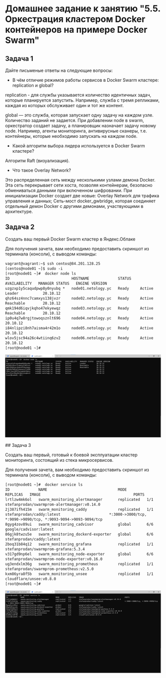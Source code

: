 # Домашнее задание к занятию "5.5. Оркестрация кластером Docker контейнеров на примере Docker Swarm"

## Задача 1

Дайте письменые ответы на следующие вопросы:

- В чём отличие режимов работы сервисов в Docker Swarm кластере: replication и global?

replication - для службы указывается количество идентичных задач, которые планируется запустить. Например, служба с тремя репликами, каждая из которых обслуживает один и тот же контент.

global — это служба, которая запускает одну задачу на каждом узле. Количество заданий не задается. При добавлении node в swarm, оркестратор создает задачу, а планировщик назначает задачу новому node. Например, агенты мониторинга, антивирусные сканеры, т.е. контейнеры, которые необходимо запускать на каждом node.

- Какой алгоритм выбора лидера используется в Docker Swarm кластере?

Алгоритм Raft (визуализация).

- Что такое Overlay Network?

Это распределенная сеть между несколькими узлами демона Docker. Эта сеть перекрывает сети хоста, позволяя контейнерам, безопасно обмениваться данными при включенном шифровании.
При инициализации Docker создает две новые:
Overlay Network для трафика управления и данных;
Сеть-мост docker_gwbridge, которая соединяет отдельный демон Docker с другими демонами, участвующими в архитектуре.

## Задача 2

Создать ваш первый Docker Swarm кластер в Яндекс.Облаке

Для получения зачета, вам необходимо предоставить скриншот из терминала (консоли), с выводом команды:
```
vagrant@vagrant:~$ ssh centos@84.201.128.25
[centos@node01 ~]$ sudo -i
[root@node01 ~]#  docker node ls
ID                            HOSTNAME             STATUS    AVAILABILITY   MANAGER STATUS   ENGINE VERSION
uzgzxp1y5caqudpwp8y0nyubq *   node01.netology.yc   Ready     Active         Leader           20.10.12
qhz64sz4nnc7camxys138jvzr     node02.netology.yc   Ready     Active         Reachable        20.10.12
qmk194d6iqvjkqho47ekyewqz     node03.netology.yc   Ready     Active         Reachable        20.10.12
ip0u4q7w8rgjtowoqsznlt696     node04.netology.yc   Ready     Active                          20.10.12
i84nlipzi8nh7aisma4r42m1o     node05.netology.yc   Ready     Active                          20.10.12
wlov5jsc94a26c4wtiinq6zv2     node06.netology.yc   Ready     Active                          20.10.12
[root@node01 ~]#
```
<p align="center">
  <img src="./img/docker_node_ls.png">
</p>
## Задача 3

Создать ваш первый, готовый к боевой эксплуатации кластер мониторинга, состоящий из стека микросервисов.

Для получения зачета, вам необходимо предоставить скриншот из терминала (консоли), с выводом команды:
```
[root@node01 ~]#  docker service ls
ID             NAME                                MODE         REPLICAS   IMAGE                                          PORTS
lrtlzw4mk6ol   swarm_monitoring_alertmanager       replicated   1/1        stefanprodan/swarmprom-alertmanager:v0.14.0
2j387ifh415m   swarm_monitoring_caddy              replicated   1/1        stefanprodan/caddy:latest                      *:3000->3000/tcp, *:9090->9090/tcp, *:9093-9094->9093-9094/tcp
8gyg4zov89ui   swarm_monitoring_cadvisor           global       6/6        google/cadvisor:latest
86gjk8twzu5e   swarm_monitoring_dockerd-exporter   global       6/6        stefanprodan/caddy:latest
2boq31b84q12   swarm_monitoring_grafana            replicated   1/1        stefanprodan/swarmprom-grafana:5.3.4
v317gd9np6el   swarm_monitoring_node-exporter      global       6/6        stefanprodan/swarmprom-node-exporter:v0.16.0
ug3endxlm36g   swarm_monitoring_prometheus         replicated   1/1        stefanprodan/swarmprom-prometheus:v2.5.0
kxm86yra8f5b   swarm_monitoring_unsee              replicated   1/1        cloudflare/unsee:v0.8.0
[root@node01 ~]#
```
<p align="center">
  <img src="./img/docker_service_ls.png">
</p>
